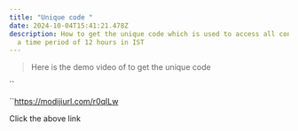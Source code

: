 ```yaml
---
title: "Unique code "
date: 2024-10-04T15:41:21.478Z
description: How to get the unique code which is used to access all contents for
  a time period of 12 hours in IST
---
```

> [](https://modijiurl.com/r0qILw)Here is the demo video of to get the unique code 

``

``<https://modijiurl.com/r0qILw>

Click the above link